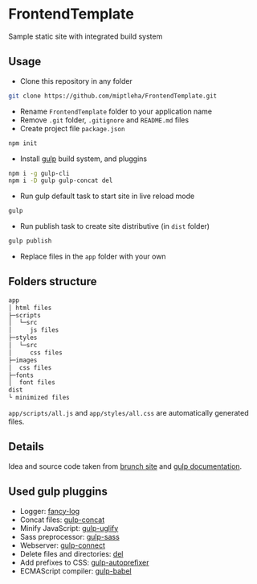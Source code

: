 # FrontendTemplate
Sample static site with integrated build system

## Usage
* Clone this repository in any folder
```bash
git clone https://github.com/miptleha/FrontendTemplate.git
```
* Rename `FrontendTemplate` folder to your application name
* Remove `.git` folder, `.gitignore` and `README.md` files
* Create project file `package.json`
```bash
npm init
```
* Install [gulp](https://gulpjs.com) build system, and pluggins
```bash
npm i -g gulp-cli
npm i -D gulp gulp-concat del
```
* Run gulp default task to start site in live reload mode
```bash
gulp
```
* Run publish task to create site distributive (in `dist` folder)
```bash
gulp publish
```
* Replace files in the `app` folder with your own

## Folders structure
```bash
app
│ html files
├─scripts
│  └─src
│     js files
├─styles
│  └─src
│     css files
├─images
│  css files
├─fonts
│  font files
dist
└ minimized files
```
`app/scripts/all.js` and `app/styles/all.css` are automatically generated files.

## Details
Idea and source code taken from [brunch site](https://brunch.io/) and [gulp documentation](https://gulpjs.com/docs/en/getting-started/quick-start).

## Used gulp pluggins
* Logger: [fancy-log](https://github.com/gulpjs/fancy-log)
* Concat files: [gulp-concat](https://github.com/gulp-community/gulp-concat)
* Minify JavaScript: [gulp-uglify](https://github.com/terinjokes/gulp-uglify/)
* Sass preprocessor: [gulp-sass](https://github.com/dlmanning/gulp-sass)
* Webserver: [gulp-connect](https://github.com/avevlad/gulp-connect)
* Delete files and directories: [del](https://github.com/sindresorhus/del)
* Add prefixes to CSS: [gulp-autoprefixer](https://github.com/sindresorhus/gulp-autoprefixer)
* ECMAScript compiler: [gulp-babel](https://github.com/babel/gulp-babel)
